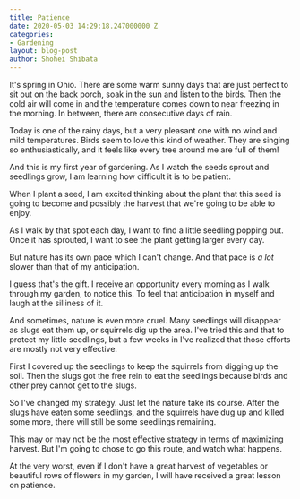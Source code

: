 ```yaml
---
title: Patience
date: 2020-05-03 14:29:18.247000000 Z
categories:
- Gardening
layout: blog-post
author: Shohei Shibata
---
```


It's spring in Ohio. There are some warm sunny days that are just perfect to sit out on the back porch, soak in the sun and listen to the birds. Then the cold air will come in and the temperature comes down to near freezing in the morning. In between, there are consecutive days of rain.

Today is one of the rainy days, but a very pleasant one with no wind and mild temperatures. Birds seem to love this kind of weather. They are singing so enthusiastically, and it feels like every tree around me are full of them! 

And this is my first year of gardening. As I watch the seeds sprout and seedlings grow, I am learning how difficult it is to be patient.

When I plant a seed, I am excited thinking about the plant that this seed is going to become and possibly the harvest that we're going to be able to enjoy. 

As I walk by that spot each day, I want to find a little seedling popping out. Once it has sprouted, I want to see the plant getting larger every day. 

But nature has its own pace which I can't change. And that pace is *a lot* slower than that of my anticipation.

I guess that's the gift. I receive an opportunity every morning as I walk through my garden, to notice this. To feel that anticipation in myself and laugh at the silliness of it. 

And sometimes, nature is even more cruel. Many seedlings will disappear as slugs eat them up, or squirrels dig up the area. I've tried this and that to protect my little seedlings, but a few weeks in I've realized that those efforts are mostly not very effective. 

First I covered up the seedlings to keep the squirrels from digging up the soil. Then the slugs got the free rein to eat the seedlings because birds and other prey cannot get to the slugs. 

So I've changed my strategy. Just let the nature take its course. After the slugs have eaten some seedlings, and the squirrels have dug up and killed some more, there will still be some seedlings remaining. 

This may or may not be the most effective strategy in terms of maximizing harvest. But I'm going to chose to go this route, and watch what happens. 

At the very worst, even if I don't have a great harvest of vegetables or beautiful rows of flowers in my garden, I will have received a great lesson on patience.
